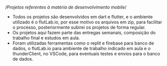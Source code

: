 /*Projetos referentes à matéria de desenvolvimento mobile*/
*  Todos os projetos são desenvolvidos em dart e flutter, e o ambiente utilizado é o flutLab.io, por esse motivo os arquivos em zip, para facilitar o processo, posteriormente subirei os projetos de forma regular.
* Os projetos aqui fazem parte das entregas semanais, composição do trabalho final e estudos em aula.
*  Foram utilizadas ferramentas como o replit e firebase para banco de dados, o flutLab.io para ambiente de trabalho indicado em aula e o thunderClient, no VSCode, para eventuais testes e envios para o banco de dados.
